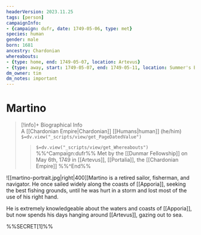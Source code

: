 ```yaml
---
headerVersion: 2023.11.25
tags: [person]
campaignInfo:
- {campaign: dufr, date: 1749-05-06, type: met}
species: human
gender: male
born: 1681
ancestry: Chardonian
whereabouts: 
- {type: home, end: 1749-05-07, location: Artevus}
- {type: away, start: 1749-05-07, end: 1749-05-11, location: Summer's Breeze}
dm_owner: tim
dm_notes: important
---
```

# Martino
>[!info]+ Biographical Info  
> A [[Chardonian Empire|Chardonian]] [[Humans|human]] (he/him)  
> `$=dv.view("_scripts/view/get_PageDatedValue")`  
>> `$=dv.view("_scripts/view/get_Whereabouts")`  
>> %%^Campaign:dufr%% Met by the [[Dunmar Fellowship]] on May 6th, 1749 in [[Artevus]], [[Portalia]], the [[Chardonian Empire]] %%^End%%

![[martino-portrait.jpg|right|400]]Martino is a retired sailor, fisherman, and navigator. He once sailed widely along the coasts of [[Apporia]], seeking the best fishing grounds, until he was hurt in a storm and lost most of the use of his right hand. 

He is extremely knowledgeable about the waters and coasts of [[Apporia]], but now spends his days hanging around [[Artevus]], gazing out to sea. 

%%SECRET[1]%%